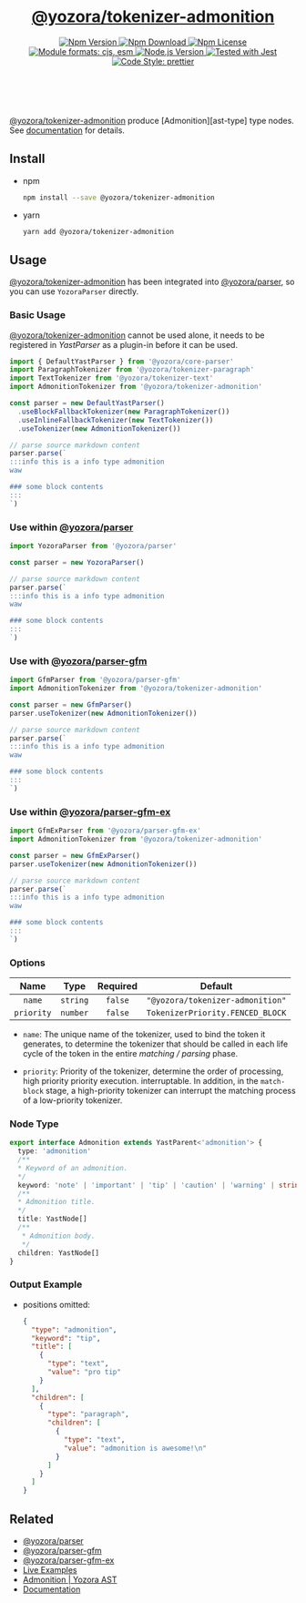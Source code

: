 <!-- :begin use tokenizer/banner -->

<header>
  <h1 align="center">
    <a href="https://github.com/guanghechen/yozora/tree/master/tokenizers/admonition#readme">@yozora/tokenizer-admonition</a>
  </h1>
  <div align="center">
    <a href="https://www.npmjs.com/package/@yozora/tokenizer-admonition">
      <img
        alt="Npm Version"
        src="https://img.shields.io/npm/v/@yozora/tokenizer-admonition.svg"
      />
    </a>
    <a href="https://www.npmjs.com/package/@yozora/tokenizer-admonition">
      <img
        alt="Npm Download"
        src="https://img.shields.io/npm/dm/@yozora/tokenizer-admonition.svg"
      />
    </a>
    <a href="https://www.npmjs.com/package/@yozora/tokenizer-admonition">
      <img
        alt="Npm License"
        src="https://img.shields.io/npm/l/@yozora/tokenizer-admonition.svg"
      />
    </a>
    <a href="#install">
      <img
        alt="Module formats: cjs, esm"
        src="https://img.shields.io/badge/module_formats-cjs%2C%20esm-green.svg"
      />
    </a>
    <a href="https://github.com/nodejs/node">
      <img
        alt="Node.js Version"
        src="https://img.shields.io/node/v/@yozora/tokenizer-admonition"
      />
    </a>
    <a href="https://github.com/facebook/jest">
      <img
        alt="Tested with Jest"
        src="https://img.shields.io/badge/tested_with-jest-9c465e.svg"
      />
    </a>
    <a href="https://github.com/prettier/prettier">
      <img
        alt="Code Style: prettier"
        src="https://img.shields.io/badge/code_style-prettier-ff69b4.svg?style=flat-square"
      />
    </a>
  </div>
</header>
<br/>

<!-- :end -->

[@yozora/tokenizer-admonition] produce [Admonition][ast-type] type nodes.
See [documentation][docpage] for details.

<!-- :begin use tokenizer/usage -->

## Install

* npm

  ```bash
  npm install --save @yozora/tokenizer-admonition
  ```

* yarn

  ```bash
  yarn add @yozora/tokenizer-admonition
  ```


## Usage

[@yozora/tokenizer-admonition][] has been integrated into [@yozora/parser][],
so you can use `YozoraParser` directly.

### Basic Usage

[@yozora/tokenizer-admonition][] cannot be used alone, it needs to be
registered in *YastParser* as a plugin-in before it can be used.

```typescript {4,9}
import { DefaultYastParser } from '@yozora/core-parser'
import ParagraphTokenizer from '@yozora/tokenizer-paragraph'
import TextTokenizer from '@yozora/tokenizer-text'
import AdmonitionTokenizer from '@yozora/tokenizer-admonition'

const parser = new DefaultYastParser()
  .useBlockFallbackTokenizer(new ParagraphTokenizer())
  .useInlineFallbackTokenizer(new TextTokenizer())
  .useTokenizer(new AdmonitionTokenizer())

// parse source markdown content
parser.parse(`
:::info this is a info type admonition
waw

### some block contents
:::
`)
```

### Use within [@yozora/parser][]

```typescript
import YozoraParser from '@yozora/parser'

const parser = new YozoraParser()

// parse source markdown content
parser.parse(`
:::info this is a info type admonition
waw

### some block contents
:::
`)
```

### Use with [@yozora/parser-gfm][]

```typescript {2,5}
import GfmParser from '@yozora/parser-gfm'
import AdmonitionTokenizer from '@yozora/tokenizer-admonition'

const parser = new GfmParser()
parser.useTokenizer(new AdmonitionTokenizer())

// parse source markdown content
parser.parse(`
:::info this is a info type admonition
waw

### some block contents
:::
`)
```

### Use within [@yozora/parser-gfm-ex][]

```typescript {2,5}
import GfmExParser from '@yozora/parser-gfm-ex'
import AdmonitionTokenizer from '@yozora/tokenizer-admonition'

const parser = new GfmExParser()
parser.useTokenizer(new AdmonitionTokenizer())

// parse source markdown content
parser.parse(`
:::info this is a info type admonition
waw

### some block contents
:::
`)
```

### Options

Name              | Type        | Required  | Default
:----------------:|:-----------:|:---------:|:--------------:
`name`            | `string`    | `false`   | `"@yozora/tokenizer-admonition"`
`priority`        | `number`    | `false`   | `TokenizerPriority.FENCED_BLOCK`

* `name`: The unique name of the tokenizer, used to bind the token it generates,
  to determine the tokenizer that should be called in each life cycle of the
  token in the entire *matching / parsing* phase.

* `priority`: Priority of the tokenizer, determine the order of processing,
  high priority priority execution. interruptable. In addition, in the `match-block`
  stage, a high-priority tokenizer can interrupt the matching process of a
  low-priority tokenizer.

<!-- :end -->

### Node Type

```typescript
export interface Admonition extends YastParent<'admonition'> {
  type: 'admonition'
  /**
  * Keyword of an admonition.
  */
  keyword: 'note' | 'important' | 'tip' | 'caution' | 'warning' | string
  /**
  * Admonition title.
  */
  title: YastNode[]
  /**
   * Admonition body.
   */
  children: YastNode[]
}
```

### Output Example

* positions omitted:

  ```json
  {
    "type": "admonition",
    "keyword": "tip",
    "title": [
      {
        "type": "text",
        "value": "pro tip"
      }
    ],
    "children": [
      {
        "type": "paragraph",
        "children": [
          {
            "type": "text",
            "value": "admonition is awesome!\n"
          }
        ]
      }
    ]
  }
  ```

## Related


* [@yozora/parser][]
* [@yozora/parser-gfm][]
* [@yozora/parser-gfm-ex][]
* [Live Examples][live-examples]
* [Admonition | Yozora AST][node-type]
* [Documentation][docpage]

[node-type]: http://yozora.guanghechen.com/docs/package/ast#link
[live-examples]: https://yozora.guanghechen.com/docs/package/tokenizer-autolink#live-examples

<!-- :begin use tokenizer/definitions -->

[live-examples]: https://yozora.guanghechen.com/docs/package/#live-examples
[docpage]: https://yozora.guanghechen.com/docs/package/
[homepage]: https://github.com/guanghechen/yozora/tree/master/tokenizers/admonition#readme
[gfm-homepage]: https://github.github.com/gfm
[mdast-homepage]: https://github.com/syntax-tree/mdast

[@yozora/ast]:                                https://github.com/guanghechen/yozora/tree/master/packages/ast#readme
[@yozora/core-parser]:                        https://github.com/guanghechen/yozora/tree/master/packages/core-parser#readme
[@yozora/parser]:                             https://github.com/guanghechen/yozora/tree/master/packages/parser#readme
[@yozora/parser-gfm]:                         https://github.com/guanghechen/yozora/tree/master/packages/parser-gfm#readme
[@yozora/parser-gfm-ex]:                      https://github.com/guanghechen/yozora/tree/master/packages/parser-gfm-ex#readme
[@yozora/tokenizer-admonition]:               https://github.com/guanghechen/yozora/tree/master/tokenizers/admonition#readme
[@yozora/tokenizer-autolink]:                 https://github.com/guanghechen/yozora/tree/master/tokenizers/autolink#readme
[@yozora/tokenizer-autolink-extension]:       https://github.com/guanghechen/yozora/tree/master/tokenizers/autolink-extension#readme
[@yozora/tokenizer-blockquote]:               https://github.com/guanghechen/yozora/tree/master/tokenizers/blockquote#readme
[@yozora/tokenizer-break]:                    https://github.com/guanghechen/yozora/tree/master/tokenizers/break#readme
[@yozora/tokenizer-definition]:               https://github.com/guanghechen/yozora/tree/master/tokenizers/definition#readme
[@yozora/tokenizer-delete]:                   https://github.com/guanghechen/yozora/tree/master/tokenizers/delete#readme
[@yozora/tokenizer-emphasis]:                 https://github.com/guanghechen/yozora/tree/master/tokenizers/emphasis#readme
[@yozora/tokenizer-fenced-block]:             https://github.com/guanghechen/yozora/tree/master/tokenizers/fenced-block#readme
[@yozora/tokenizer-fenced-code]:              https://github.com/guanghechen/yozora/tree/master/tokenizers/fenced-code#readme
[@yozora/tokenizer-heading]:                  https://github.com/guanghechen/yozora/tree/master/tokenizers/heading#readme
[@yozora/tokenizer-html-block]:               https://github.com/guanghechen/yozora/tree/master/tokenizers/html-block#readme
[@yozora/tokenizer-html-inline]:              https://github.com/guanghechen/yozora/tree/master/tokenizers/html-inline#readme
[@yozora/tokenizer-image]:                    https://github.com/guanghechen/yozora/tree/master/tokenizers/image#readme
[@yozora/tokenizer-image-reference]:          https://github.com/guanghechen/yozora/tree/master/tokenizers/image-reference#readme
[@yozora/tokenizer-indented-code]:            https://github.com/guanghechen/yozora/tree/master/tokenizers/indented-code#readme
[@yozora/tokenizer-inline-code]:              https://github.com/guanghechen/yozora/tree/master/tokenizers/inline-code#readme
[@yozora/tokenizer-inline-math]:              https://github.com/guanghechen/yozora/tree/master/tokenizers/inline-math#readme
[@yozora/tokenizer-link]:                     https://github.com/guanghechen/yozora/tree/master/tokenizers/link#readme
[@yozora/tokenizer-link-reference]:           https://github.com/guanghechen/yozora/tree/master/tokenizers/link-reference#readme
[@yozora/tokenizer-list]:                     https://github.com/guanghechen/yozora/tree/master/tokenizers/list#readme
[@yozora/tokenizer-list-item]:                https://github.com/guanghechen/yozora/tree/master/tokenizers/list-item#readme
[@yozora/tokenizer-math]:                     https://github.com/guanghechen/yozora/tree/master/tokenizers/math#readme
[@yozora/tokenizer-paragraph]:                https://github.com/guanghechen/yozora/tree/master/tokenizers/paragraph#readme
[@yozora/tokenizer-setext-heading]:           https://github.com/guanghechen/yozora/tree/master/tokenizers/setext-heading#readme
[@yozora/tokenizer-table]:                    https://github.com/guanghechen/yozora/tree/master/tokenizers/table#readme
[@yozora/tokenizer-text]:                     https://github.com/guanghechen/yozora/tree/master/tokenizers/text#readme
[@yozora/tokenizer-thematic-break]:           https://github.com/guanghechen/yozora/tree/master/tokenizers/thematic-break#readme

[doc-live-examples/gfm]:                      https://yozora.guanghechen.com/docs/example/gfm
[doc-@yozora/ast]:                            https://yozora.guanghechen.com/docs/package/ast
[doc-@yozora/ast-util]:                       https://yozora.guanghechen.com/docs/package/ast-util
[doc-@yozora/core-parser]:                    https://yozora.guanghechen.com/docs/package/core-parser
[doc-@yozora/core-tokenizer]:                 https://yozora.guanghechen.com/docs/package/core-tokenizer
[doc-@yozora/parser]:                         https://yozora.guanghechen.com/docs/package/parser
[doc-@yozora/parser-gfm]:                     https://yozora.guanghechen.com/docs/package/parser-gfm
[doc-@yozora/parser-gfm-ex]:                  https://yozora.guanghechen.com/docs/package/parser-gfm-ex
[doc-@yozora/tokenizer-admonition]:           https://yozora.guanghechen.com/docs/package/tokenizer-admonition
[doc-@yozora/tokenizer-autolink]:             https://yozora.guanghechen.com/docs/package/tokenizer-autolink
[doc-@yozora/tokenizer-autolink-extension]:   https://yozora.guanghechen.com/docs/package/tokenizer-autolink-extension
[doc-@yozora/tokenizer-blockquote]:           https://yozora.guanghechen.com/docs/package/tokenizer-blockquote
[doc-@yozora/tokenizer-break]:                https://yozora.guanghechen.com/docs/package/tokenizer-break
[doc-@yozora/tokenizer-delete]:               https://yozora.guanghechen.com/docs/package/tokenizer-delete
[doc-@yozora/tokenizer-emphasis]:             https://yozora.guanghechen.com/docs/package/tokenizer-emphasis
[doc-@yozora/tokenizer-fenced-code]:          https://yozora.guanghechen.com/docs/package/tokenizer-fenced-code
[doc-@yozora/tokenizer-heading]:              https://yozora.guanghechen.com/docs/package/tokenizer-heading
[doc-@yozora/tokenizer-html-block]:           https://yozora.guanghechen.com/docs/package/tokenizer-html-block
[doc-@yozora/tokenizer-html-inline]:          https://yozora.guanghechen.com/docs/package/tokenizer-html-inline
[doc-@yozora/tokenizer-image]:                https://yozora.guanghechen.com/docs/package/tokenizer-image
[doc-@yozora/tokenizer-image-reference]:      https://yozora.guanghechen.com/docs/package/tokenizer-image-reference
[doc-@yozora/tokenizer-indented-code]:        https://yozora.guanghechen.com/docs/package/tokenizer-indented-code
[doc-@yozora/tokenizer-inline-code]:          https://yozora.guanghechen.com/docs/package/tokenizer-inline-code
[doc-@yozora/tokenizer-inline-math]:          https://yozora.guanghechen.com/docs/package/tokenizer-inline-math
[doc-@yozora/tokenizer-link]:                 https://yozora.guanghechen.com/docs/package/tokenizer-link
[doc-@yozora/tokenizer-definition]:           https://yozora.guanghechen.com/docs/package/tokenizer-definition
[doc-@yozora/tokenizer-link-reference]:       https://yozora.guanghechen.com/docs/package/tokenizer-link-reference
[doc-@yozora/tokenizer-list]:                 https://yozora.guanghechen.com/docs/package/tokenizer-list
[doc-@yozora/tokenizer-list-item]:            https://yozora.guanghechen.com/docs/package/tokenizer-list-item
[doc-@yozora/tokenizer-math]:                 https://yozora.guanghechen.com/docs/package/tokenizer-math
[doc-@yozora/tokenizer-paragraph]:            https://yozora.guanghechen.com/docs/package/tokenizer-paragraph
[doc-@yozora/tokenizer-setext-heading]:       https://yozora.guanghechen.com/docs/package/tokenizer-setext-heading
[doc-@yozora/tokenizer-table]:                https://yozora.guanghechen.com/docs/package/tokenizer-table
[doc-@yozora/tokenizer-text]:                 https://yozora.guanghechen.com/docs/package/tokenizer-text
[doc-@yozora/tokenizer-thematic-break]:       https://yozora.guanghechen.com/docs/package/tokenizer-thematic-break
[doc-@yozora/jest-for-tokenizer]:             https://yozora.guanghechen.com/docs/package/jest-for-tokenizer
[doc-@yozora/parser-gfm]:                     https://yozora.guanghechen.com/docs/package/parser-gfm

[gfm-atx-heading]:                            https://github.github.com/gfm/#atx-heading
[gfm-autolink]:                               https://github.github.com/gfm/#autolinks
[gfm-autolink-extension]:                     https://github.github.com/gfm/#autolinks-extension-
[gfm-blockquote]:                             https://github.github.com/gfm/#block-quotes
[gfm-bullet-list]:                            https://github.github.com/gfm/#bullet-list
[gfm-delete]:                                 https://github.github.com/gfm/#strikethrough-extension-
[gfm-emphasis]:                               https://github.github.com/gfm/#can-open-emphasis
[gfm-fenced-code]:                            https://github.github.com/gfm/#fenced-code-block
[gfm-html-block]:                             https://github.github.com/gfm/#html-block
[gfm-html-inline]:                            https://github.github.com/gfm/#raw-html
[gfm-image]:                                  https://github.github.com/gfm/#images
[gfm-indented-code]:                          https://github.github.com/gfm/#indented-code-block
[gfm-inline-code]:                            https://github.github.com/gfm/#code-span
[gfm-link]:                                   https://github.github.com/gfm/#inline-link
[gfm-definition]:                             https://github.github.com/gfm/#link-reference-definition
[gfm-link-reference]:                         https://github.github.com/gfm/#reference-link
[gfm-list]:                                   https://github.github.com/gfm/#lists
[gfm-list-item]:                              https://github.github.com/gfm/#list-items
[gfm-list-task-item]:                         https://github.github.com/gfm/#task-list-items-extension-
[gfm-paragraph]:                              https://github.github.com/gfm/#paragraph
[gfm-setext-heading]:                         https://github.github.com/gfm/#setext-heading
[gfm-soft-line-break]:                        https://github.github.com/gfm/#soft-line-breaks
[gfm-strong]:                                 https://github.github.com/gfm/#can-open-strong-emphasis
[gfm-tab]:                                    https://github.github.com/gfm/#tabs
[gfm-table]:                                  https://github.github.com/gfm/#table
[gfm-text]:                                   https://github.github.com/gfm/#soft-line-breaks
[gfm-thematic-break]:                         https://github.github.com/gfm/#thematic-break

<!-- :end -->
